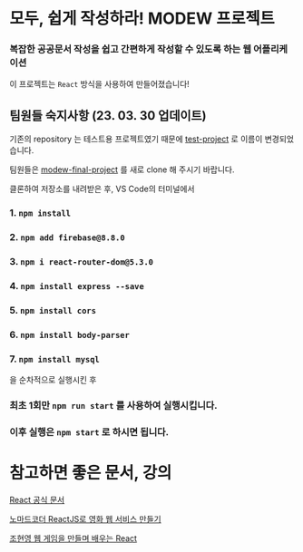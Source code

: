 # 모두, 쉽게 작성하라! MODEW 프로젝트
### 복잡한 공공문서 작성을 쉽고 간편하게 작성할 수 있도록 하는 웹 어플리케이션

이 프로젝트는 `React` 방식을 사용하여 만들어졌습니다!




## 팀원들 숙지사항 (23. 03. 30 업데이트)

기존의 repository 는 테스트용 프로젝트였기 때문에 [test-project](https://github.com/modew-final-project/test-project.git) 로 이름이 변경되었습니다.

팀원들은 [modew-final-project](https://github.com/modew-final-project/modew-final-project.git) 를 새로 clone 해 주시기 바랍니다.



클론하여 저장소를 내려받은 후, VS Code의 터미널에서

### 1. `npm install`
### 2. `npm add firebase@8.8.0`
### 3. `npm i react-router-dom@5.3.0`
### 4. `npm install express --save`
### 5. `npm install cors`
### 6. `npm install body-parser`
### 7. `npm install mysql`

을 순차적으로 실행시킨 후

### 최초 1회만 `npm run start` 를 사용하여 실행시킵니다.
### 이후 실행은 `npm start` 로 하시면 됩니다.



# 참고하면 좋은 문서, 강의
[React 공식 문서](https://ko.reactjs.org/)

[노마드코더 ReactJS로 영화 웹 서비스 만들기](https://nomadcoders.co/react-for-beginners/lobby)

[조현영 웹 게임을 만들며 배우는 React](https://www.inflearn.com/course/web-game-react/dashboard)

